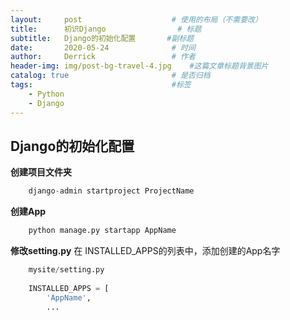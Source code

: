 ```yaml
---
layout:     post   				    # 使用的布局（不需要改）
title:      初识Django 				# 标题 
subtitle:   Django的初始化配置       #副标题
date:       2020-05-24 				# 时间
author:     Derrick 				# 作者
header-img: img/post-bg-travel-4.jpg 	#这篇文章标题背景图片
catalog: true 						# 是否归档
tags:								#标签
    - Python
    - Django
---
```


## Django的初始化配置


**创建项目文件夹**

```python
    django-admin startproject ProjectName
```

**创建App**

```python
    python manage.py startapp AppName
```

**修改setting.py**
在 INSTALLED_APPS的列表中，添加创建的App名字
```python
    mysite/setting.py
    
    INSTALLED_APPS = [
        'AppName',
        ...
```
